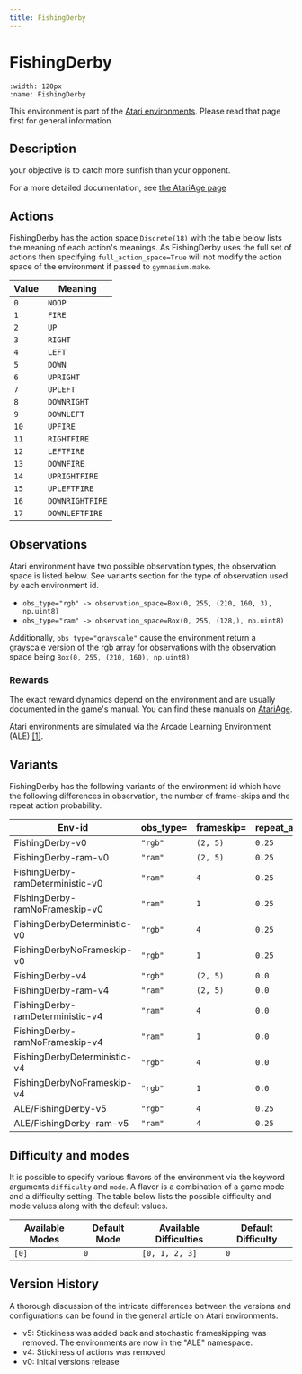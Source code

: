 ```yaml
---
title: FishingDerby
---
```


# FishingDerby

```{figure} ../../_static/videos/atari/fishing_derby.gif
:width: 120px
:name: FishingDerby
```

This environment is part of the <a href='..'>Atari environments</a>. Please read that page first for general information.

## Description

your objective is to catch more sunfish than your opponent.

For a more detailed documentation, see [the AtariAge page](https://atariage.com/manual_html_page.php?SoftwareLabelID=182)

## Actions

FishingDerby has the action space `Discrete(18)` with the table below lists the meaning of each action's meanings.
As FishingDerby uses the full set of actions then specifying `full_action_space=True` will not modify the action space of the environment if passed to `gymnasium.make`.

| Value   | Meaning         |
|---------|-----------------|
| `0`     | `NOOP`          |
| `1`     | `FIRE`          |
| `2`     | `UP`            |
| `3`     | `RIGHT`         |
| `4`     | `LEFT`          |
| `5`     | `DOWN`          |
| `6`     | `UPRIGHT`       |
| `7`     | `UPLEFT`        |
| `8`     | `DOWNRIGHT`     |
| `9`     | `DOWNLEFT`      |
| `10`    | `UPFIRE`        |
| `11`    | `RIGHTFIRE`     |
| `12`    | `LEFTFIRE`      |
| `13`    | `DOWNFIRE`      |
| `14`    | `UPRIGHTFIRE`   |
| `15`    | `UPLEFTFIRE`    |
| `16`    | `DOWNRIGHTFIRE` |
| `17`    | `DOWNLEFTFIRE`  |

## Observations

Atari environment have two possible observation types, the observation space is listed below.
See variants section for the type of observation used by each environment id.

- `obs_type="rgb" -> observation_space=Box(0, 255, (210, 160, 3), np.uint8)`
- `obs_type="ram" -> observation_space=Box(0, 255, (128,), np.uint8)`

Additionally, `obs_type="grayscale"` cause the environment return a grayscale version of the rgb array for observations with the observation space being `Box(0, 255, (210, 160), np.uint8)`
### Rewards

The exact reward dynamics depend on the environment and are usually documented in the game's manual. You can
find these manuals on [AtariAge](https://atariage.com/manual_html_page.php?SoftwareLabelID=182).

Atari environments are simulated via the Arcade Learning Environment (ALE) [[1]](#1).

## Variants

FishingDerby has the following variants of the environment id which have the following differences in observation,
the number of frame-skips and the repeat action probability.

| Env-id                           | obs_type=   | frameskip=   | repeat_action_probability=   |
|----------------------------------|-------------|--------------|------------------------------|
| FishingDerby-v0                  | `"rgb"`     | `(2, 5)`     | `0.25`                       |
| FishingDerby-ram-v0              | `"ram"`     | `(2, 5)`     | `0.25`                       |
| FishingDerby-ramDeterministic-v0 | `"ram"`     | `4`          | `0.25`                       |
| FishingDerby-ramNoFrameskip-v0   | `"ram"`     | `1`          | `0.25`                       |
| FishingDerbyDeterministic-v0     | `"rgb"`     | `4`          | `0.25`                       |
| FishingDerbyNoFrameskip-v0       | `"rgb"`     | `1`          | `0.25`                       |
| FishingDerby-v4                  | `"rgb"`     | `(2, 5)`     | `0.0`                        |
| FishingDerby-ram-v4              | `"ram"`     | `(2, 5)`     | `0.0`                        |
| FishingDerby-ramDeterministic-v4 | `"ram"`     | `4`          | `0.0`                        |
| FishingDerby-ramNoFrameskip-v4   | `"ram"`     | `1`          | `0.0`                        |
| FishingDerbyDeterministic-v4     | `"rgb"`     | `4`          | `0.0`                        |
| FishingDerbyNoFrameskip-v4       | `"rgb"`     | `1`          | `0.0`                        |
| ALE/FishingDerby-v5              | `"rgb"`     | `4`          | `0.25`                       |
| ALE/FishingDerby-ram-v5          | `"ram"`     | `4`          | `0.25`                       |

## Difficulty and modes

It is possible to specify various flavors of the environment via the keyword arguments `difficulty` and `mode`.
A flavor is a combination of a game mode and a difficulty setting. The table below lists the possible difficulty and mode values
along with the default values.

| Available Modes   | Default Mode   | Available Difficulties   | Default Difficulty   |
|-------------------|----------------|--------------------------|----------------------|
| `[0]`             | `0`            | `[0, 1, 2, 3]`           | `0`                  |

## Version History

A thorough discussion of the intricate differences between the versions and configurations can be found in the general article on Atari environments.

* v5: Stickiness was added back and stochastic frameskipping was removed. The environments are now in the "ALE" namespace.
* v4: Stickiness of actions was removed
* v0: Initial versions release
